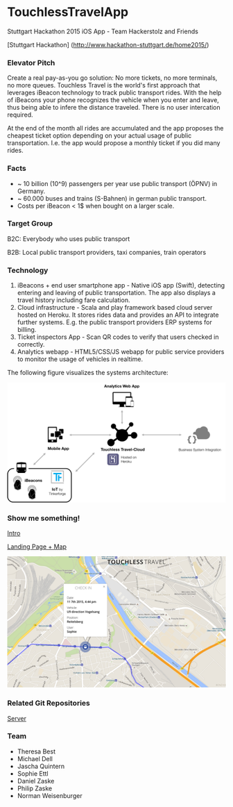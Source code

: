 # TouchlessTravelApp
Stuttgart Hackathon 2015 iOS App - Team Hackerstolz and Friends

[Stuttgart Hackathon] (http://www.hackathon-stuttgart.de/home2015/)

### Elevator Pitch
Create a real pay-as-you go solution: No more tickets, no more terminals, no more queues.
Touchless Travel is the world's first approach that leverages iBeacon technology to track public transport rides. 
With the help of iBeacons your phone recognizes the vehicle when you enter and leave, thus being able to infere the distance traveled. There is no user intercation required. 

At the end of the month all rides are accumulated and the app proposes the cheapest ticket option depending on your actual usage of public transportation. I.e. the app would propose a monthly ticket if you did many rides.

### Facts

- ~ 10 billion (10^9) passengers per year use public transport (ÖPNV) in Germany.
- ~ 60.000 buses and trains (S-Bahnen) in german public transport.
- Costs per iBeacon < 1$ when bought on a larger scale.


### Target Group

B2C: Everybody who uses public transport

B2B: Local public transport providers, taxi companies, train operators


### Technology 

1. iBeacons + end user smartphone app - Native iOS app (Swift), detecting entering and leaving of public transportation. The app also displays a travel history including fare calculation.
2. Cloud infrastructure - Scala and play framework based cloud server hosted on Heroku. It stores rides data and provides an API to integrate further systems. E.g. the public transport providers ERP systems for billing.
3. Ticket inspectors App - Scan QR codes to verify that users checked in correctly.
4. Analytics webapp - HTML5/CSS/JS webapp for public service providers to monitor the usage of vehicles in realtime.

The following figure visualizes the systems architecture:

![architecture](/readme_images/architecture.png)


### Show me something!

[Intro](https://touchless-travel.herokuapp.com/webapp/intro.html)

[Landing Page + Map](http://touchless-travel.herokuapp.com/webapp/index.html)

![screenshot](/readme_images/screenshot.png)


### Related Git Repositories

[Server](https://github.com/hackerstolz/touchless-travel/)


### Team

- Theresa Best
- Michael Dell
- Jascha Quintern
- Sophie Ettl
- Daniel Zaske
- Philip Zaske
- Norman Weisenburger
